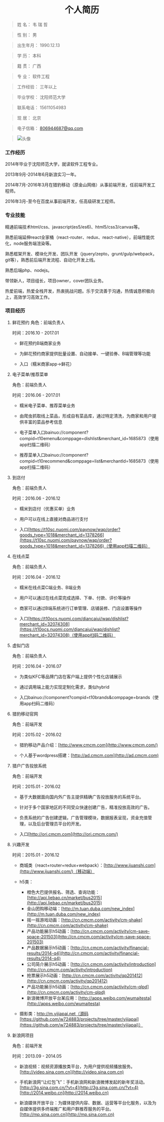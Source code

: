 
# <div align=center><center>**个人简历**</center></div>



>姓    名：  韦 瑞 哲

>性    别：  男	 

>出生年月：  1990.12.13

>学    历：  本科

>籍    贯：  广西

>专    业：  软件工程

>工作经验：  三年以上

>毕业学校：  沈阳师范大学

>联系电话：  15611054983

>现    居：  北京

>电子信箱：  806944687@qq.com

>![头像](https://raw.githubusercontent.com/w724883/learn/master/head.jpg)


### **工作经历**

2014年毕业于沈阳师范大学，就读软件工程专业。

2013年9月-2014年6月新浪实习一年。

2014年7月-2016年3月在猎豹移动（原金山网络）从事前端开发，任前端开发工程师。

2016年3月-至今在百度从事前端开发，任高级研发工程师。
		

### **专业技能**

精通前端技术html/css、javascript(es5/es6)、html5/css3/canvas等。

熟悉前端延伸react全家桶（react-router、redux、react-native），前端性能优化，node服务端渲染等。

熟悉框架开发、模块化开发、团队开发（jquery/zepto，grunt/gulp/webpack，git等），熟悉前后端开发流程、自动化开发上线。

熟悉后端php、nodejs。

带领新人，项目组长，项目owner，cover团队业务。

热爱前端，热爱全栈开发，热衷挑战问题。乐于交流善于沟通，热情诚恳积极向上，高效学习高效工作。


### **项目经历**

 1. 鲜花预约
    角色：前端负责人

    时间：2016.10 - 2017.01
    
    - 鲜花预约B端商家业务
    
    - 为鲜花预约商家提供批量设置、自动接单、一键验券、B端管理等功能
    
    - 入口（糯米商家app->鲜花）
    
 2. 电子菜单/推荐菜单
    
    角色：前端负责人

    时间：2016.06 - 2017.01
    
    - 糯米电子菜单、推荐菜单业务
    
    - 由爬虫抓取线上菜品，形成自有菜品库，通过特定清洗，为商家和用户提供丰富的菜品参考信息
    
    - 电子菜单入口bainuo://component?compid=t10emenu&comppage=dishlist&merchant_id=1685873（使用app扫描二维码）
    
    - 推荐菜单入口bainuo://component?compid=t10recommend&comppage=list&merchantId=1685873（使用app扫描二维码）
    
 3. 到店付
    
    角色：前端负责人

    时间：2016.06 - 2016.12
    
    - 糯米到店付（优惠买单）业务
    
    - 用户可以在线上直接对商品进行支付
    
    - 入口[https://t10sc.nuomi.com/paynow/wap/order?goods_type=1018&merchant_id=1378266](https://t10sc.nuomi.com/paynow/wap/order?goods_type=1018&merchant_id=1378266)（使用app扫描二维码）
    
 4. 在线点菜
 
    角色：前端负责人

    时间：2016.04 - 2016.12
    
    - 糯米在线点菜C端业务、B端业务
    
    - 用户可以通过在线点菜完成选择、下单、付款、评价等操作
    
    - 商家可以通过B端系统进行订单管理、店铺装修、门店设置等操作
    
    - 入口[https://t10ocs.nuomi.com/diancaiui/wap/dishlist?merchant_id=32074308](https://t10ocs.nuomi.com/diancaiui/wap/dishlist?merchant_id=32074308)（使用app扫码二维码）
    
 5. 虚拟门店
 
    角色：前端负责人

    时间：2016.04 - 2016.07
    
    - 为类似KFC等品牌门店在客户端上提供个性化店铺展示
    
    - 通过调用端上能力实现定制化需求，类似hybrid
    
    - 入口bainuo://component?compid=t10brands&comppage=brands（使用app扫码二维码）
    
 6. 猎豹移动官网
 
    角色：前端开发

    时间：2015.02 - 2016.02
    
    - 猎豹移动产品介绍：[http://www.cmcm.com](http://www.cmcm.com/)
    
    - 个人基于wordpress搭建：[http://ad.cmcm.com](http://ad.cmcm.com)
    
 7. 猎户广告投放系统
 
    角色：前端开发

    时间：2015.01 - 2016.02
    
    - 基于大数据面向国内外广告主提供精确广告投放服务的系统平台。
    
    - 针对于多个国家地区的不同受众快速创建广告，精准投放高效的广告。
    
    - 负责系统的广告创建逻辑，广告管理模块，数据报表呈现，资金充值管理，以及后台管理员平台的开发。
    
    - 入口[http://ori.cmcm.com](http://ori.cmcm.com/)
    
 8. 兴趣开发
 
    时间：2015.01 - 2016.12

    - 商城类（react+router+redux+webpack）：[http://www.ijuanshi.com](http://www.ijuanshi.com/)（移动端）
    
    - h5类：
        * 橙色大巴提供报名、筛选、查询功能：[http://api.liebao.cn/market/bus2015](http://api.liebao.cn/market/bus2015)
        * 金山团购移动端：[http://m.tuan.duba.com/new_index](http://m.tuan.duba.com/new_index)
        * 摇一摇游戏动画：[http://cn.cmcm.com/activity/cm-shake](http://cn.cmcm.com/activity/cm-shake)
        * 产品功能展示h5动画：[http://cn.cmcm.com/activity/cm-save-space-201503](http://cn.cmcm.com/activity/cm-save-space-201503)
        * 产品数据展示h5动画：[http://cn.cmcm.com/activity/financial-results/2014-q4](http://cn.cmcm.com/activity/financial-results/2014-q4)
        * 公司简介展示h5动画：[http://cn.cmcm.com/activity/introduction](http://cn.cmcm.com/activity/introduction)
        * 抢票展示h5动画：[http://cn.cmcm.com/activity/qp201412](http://cn.cmcm.com/activity/qp201412)
        * 产品功能展示h5动画：[http://cn.cmcm.com/activity/cm-qlpd](http://cn.cmcm.com/activity/cm-qlpd)
        * 新浪微博开放平台某应用：[http://apps.weibo.com/wumaitesta](http://apps.weibo.com/wumaitesta)
        
    - 摄影类：http://m.yijiapai.net（源码[https://github.com/w724883/projects/tree/master/yijiapai](https://github.com/w724883/projects/tree/master/yijiapai)）
    
 9. 新浪网项目
 
    角色：前端开发

    时间：2013.09 - 2014.05
    
    - 新浪视频：视频资源播放类平台，为用户提供视频播放服务。[http://video.sina.com.cn](http://video.sina.com.cn)
    
    - 手机新浪网“让红包飞”：手机新浪网和新浪微博发起的新年奖活动。[http://3g.sina.com.cn/?vt=4](http://3g.sina.com.cn/?vt=4) [http://2014.weibo.cn](http://2014.weibo.cn)
    
    - 新浪媒体开放平台：为媒体提供内容、数据、运营等平台化服务，以及为自媒体提供多终端推广和用户群推荐服务的平台。[http://mp.sina.com.cn](http://mp.sina.com.cn)
